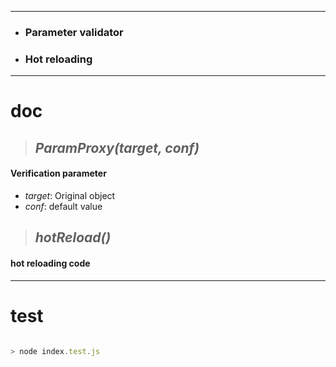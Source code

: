 ***

 * ### Parameter validator
 * ### Hot reloading

***

# doc
>## *ParamProxy(target, conf)* 

#### Verification parameter
* *target*: Original object
* *conf*: default value

>## *hotReload()* 
#### hot reloading code

***

# test

 ```javascript

 > node index.test.js

 ```
